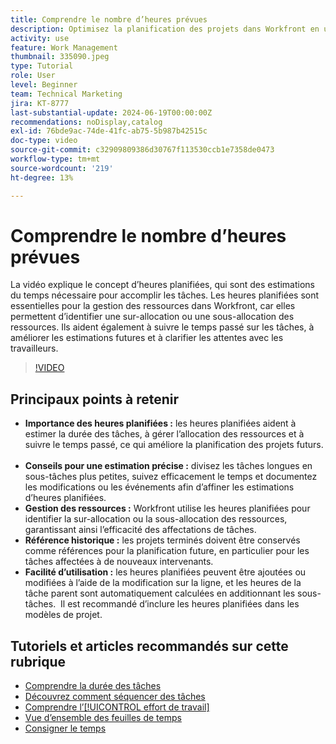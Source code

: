 ```yaml
---
title: Comprendre le nombre d’heures prévues
description: Optimisez la planification des projets dans Workfront en utilisant les heures planifiées pour estimer les durées, gérer les ressources, suivre le temps, utiliser les références historiques et rationaliser les affectations.
activity: use
feature: Work Management
thumbnail: 335090.jpeg
type: Tutorial
role: User
level: Beginner
team: Technical Marketing
jira: KT-8777
last-substantial-update: 2024-06-19T00:00:00Z
recommendations: noDisplay,catalog
exl-id: 76bde9ac-74de-41fc-ab75-5b987b42515c
doc-type: video
source-git-commit: c32909809386d30767f113530ccb1e7358de0473
workflow-type: tm+mt
source-wordcount: '219'
ht-degree: 13%

---
```


# Comprendre le nombre d’heures prévues

La vidéo explique le concept d’heures planifiées, qui sont des estimations du temps nécessaire pour accomplir les tâches.
Les heures planifiées sont essentielles pour la gestion des ressources dans Workfront, car elles permettent d’identifier une sur-allocation ou une sous-allocation des ressources.
Ils aident également à suivre le temps passé sur les tâches, à améliorer les estimations futures et à clarifier les attentes avec les travailleurs.


>[!VIDEO](https://video.tv.adobe.com/v/335090/?quality=12&learn=on&enablevpops)


## Principaux points à retenir

* **Importance des heures planifiées :** les heures planifiées aident à estimer la durée des tâches, à gérer l’allocation des ressources et à suivre le temps passé, ce qui améliore la planification des projets futurs. &#x200B;
* **Conseils pour une estimation précise :** divisez les tâches longues en sous-tâches plus petites, suivez efficacement le temps et documentez les modifications ou les événements afin d’affiner les estimations d’heures planifiées. &#x200B;
* **Gestion des ressources :** Workfront utilise les heures planifiées pour identifier la sur-allocation ou la sous-allocation des ressources, garantissant ainsi l’efficacité des affectations de tâches. &#x200B;
* **Référence historique :** les projets terminés doivent être conservés comme références pour la planification future, en particulier pour les tâches affectées à de nouveaux intervenants. &#x200B;
* **Facilité d’utilisation :** les heures planifiées peuvent être ajoutées ou modifiées à l’aide de la modification sur la ligne, et les heures de la tâche parent sont automatiquement calculées en additionnant les sous-tâches. &#x200B; Il est recommandé d’inclure les heures planifiées dans les modèles de projet. &#x200B;


## Tutoriels et articles recommandés sur cette rubrique

* [Comprendre la durée des tâches](/help/manage-work/tasks/understand-task-durations.md)
* [Découvrez comment séquencer des tâches](/help/manage-work/tasks/learn-to-sequence-tasks.md)
* [Comprendre l’[!UICONTROL effort de travail]](/help/manage-work/tasks/understand-work-effort.md)
* [Vue d’ensemble des feuilles de temps](https://experienceleague.adobe.com/fr/docs/workfront/using/timesheets/details/timesheets-overview)
* [Consigner le temps](https://experienceleague.adobe.com/fr/docs/workfront/using/timesheets/create-and-manage-timesheets-in-adobe-workfront/log-time)
